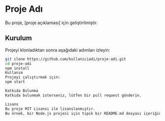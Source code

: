 # Proje Adı

Bu proje, [proje açıklaması] için geliştirilmiştir.

## Kurulum

Projeyi klonladıktan sonra aşağıdaki adımları izleyin:

```bash
git clone https://github.com/kullaniciadi/proje-adi.git
cd proje-adi
npm install
Kullanım
Projeyi çalıştırmak için:
npm start

Katkıda Bulunma
Katkıda bulunmak isterseniz, lütfen bir pull request gönderin.

Lisans
Bu proje MIT Lisansı ile lisanslanmıştır.
Bu örnek, bir Node.js projesi için tipik bir README.md dosyası içeriğidir. Kendi projenize uygun şekilde düzenleyebilirsiniz.
